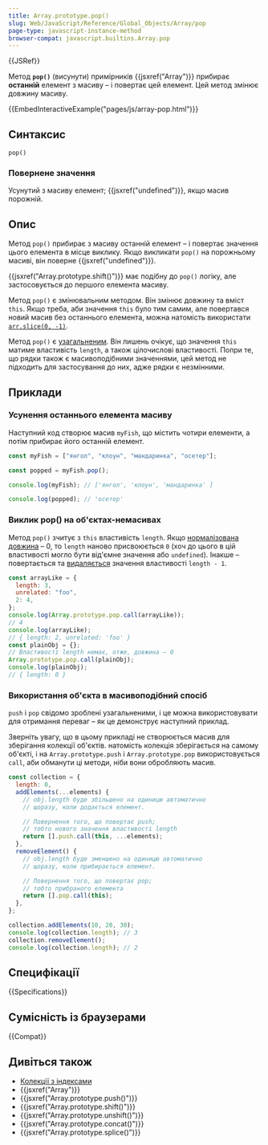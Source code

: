 ```yaml
---
title: Array.prototype.pop()
slug: Web/JavaScript/Reference/Global_Objects/Array/pop
page-type: javascript-instance-method
browser-compat: javascript.builtins.Array.pop
---
```


{{JSRef}}

Метод **`pop()`** (висунути) примірників {{jsxref("Array")}} прибирає **останній** елемент з масиву – і повертає цей елемент. Цей метод змінює довжину масиву.

{{EmbedInteractiveExample("pages/js/array-pop.html")}}

## Синтаксис

```js-nolint
pop()
```

### Повернене значення

Усунутий з масиву елемент; {{jsxref("undefined")}}, якщо масив порожній.

## Опис

Метод `pop()` прибирає з масиву останній елемент – і повертає значення цього елемента в місце виклику. Якщо викликати `pop()` на порожньому масиві, він поверне {{jsxref("undefined")}}.

{{jsxref("Array.prototype.shift()")}} має подібну до `pop()` логіку, але застосовується до першого елемента масиву.

Метод `pop()` є змінювальним методом. Він змінює довжину та вміст `this`. Якщо треба, аби значення `this` було тим самим, але повертався новий масив без останнього елемента, можна натомість використати [`arr.slice(0, -1)`](/uk/docs/Web/JavaScript/Reference/Global_Objects/Array/slice).

Метод `pop()` є [узагальненим](/uk/docs/Web/JavaScript/Reference/Global_Objects/Array#uzahalneni-metody-masyvu). Він лишень очікує, що значення `this` матиме властивість `length`, а також цілочислові властивості. Попри те, що рядки також є масивоподібними значеннями, цей метод не підходить для застосування до них, адже рядки є незмінними.

## Приклади

### Усунення останнього елемента масиву

Наступний код створює масив `myFish`, що містить чотири елементи, а потім прибирає його останній елемент.

```js
const myFish = ["янгол", "клоун", "мандаринка", "осетер"];

const popped = myFish.pop();

console.log(myFish); // ['янгол', 'клоун', 'мандаринка' ]

console.log(popped); // 'осетер'
```

### Виклик pop() на об'єктах-немасивах

Метод `pop()` зчитує з `this` властивість `length`. Якщо [нормалізована довжина](/uk/docs/Web/JavaScript/Reference/Global_Objects/Array#normalizatsiia-vlastyvosti-length) – 0, то `length` наново присвоюється `0` (хоч до цього в цій властивості могло бути від'ємне значення або `undefined`). Інакше – повертається та [видаляється](/uk/docs/Web/JavaScript/Reference/Operators/delete) значення властивості `length - 1`.

```js
const arrayLike = {
  length: 3,
  unrelated: "foo",
  2: 4,
};
console.log(Array.prototype.pop.call(arrayLike));
// 4
console.log(arrayLike);
// { length: 2, unrelated: 'foo' }
const plainObj = {};
// Властивості length немає, отже, довжина – 0
Array.prototype.pop.call(plainObj);
console.log(plainObj);
// { length: 0 }
```

### Використання об'єкта в масивоподібний спосіб

`push` і `pop` свідомо зроблені узагальненими, і це можна використовувати для отримання переваг – як це демонструє наступний приклад.

Зверніть увагу, що в цьому прикладі не створюється масив для зберігання колекції об'єктів. натомість колекція зберігається на самому об'єкті, і на `Array.prototype.push` і `Array.prototype.pop` використовується `call`, аби обманути ці методи, ніби вони обробляють масив.

```js
const collection = {
  length: 0,
  addElements(...elements) {
    // obj.length буде збільшено на одиницю автоматично
    // щоразу, коли додається елемент.

    // Повернення того, що повертає push;
    // тобто нового значення властивості length
    return [].push.call(this, ...elements);
  },
  removeElement() {
    // obj.length буде зменшено на одиницю автоматично
    // щоразу, коли прибирається елемент.

    // Повернення того, що повертає pop;
    // тобто прибраного елемента
    return [].pop.call(this);
  },
};

collection.addElements(10, 20, 30);
console.log(collection.length); // 3
collection.removeElement();
console.log(collection.length); // 2
```

## Специфікації

{{Specifications}}

## Сумісність із браузерами

{{Compat}}

## Дивіться також

- [Колекції з індексами](/uk/docs/Web/JavaScript/Guide/Indexed_collections)
- {{jsxref("Array")}}
- {{jsxref("Array.prototype.push()")}}
- {{jsxref("Array.prototype.shift()")}}
- {{jsxref("Array.prototype.unshift()")}}
- {{jsxref("Array.prototype.concat()")}}
- {{jsxref("Array.prototype.splice()")}}
